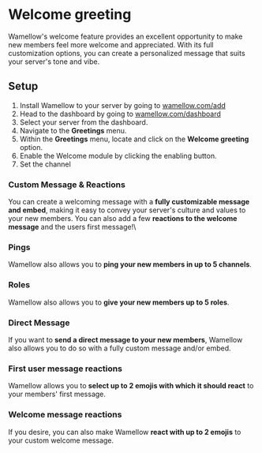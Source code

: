 # Welcome greeting

Wamellow's welcome feature provides an excellent opportunity to make new members feel more welcome and appreciated. With its full customization options, you can create a personalized message that suits your server's tone and vibe.

## Setup
1. Install Wamellow to your server by going to [wamellow.com/add](https://wamellow.com/add)
2. Head to the dashboard by going to [wamellow.com/dashboard](https://wamellow.com/dashboard)
3. Select your server from the dashboard.
4. Navigate to the **Greetings** menu. 
5. Within the **Greetings** menu, locate and click on the **Welcome greeting** option.
6. Enable the Welcome module by clicking the enabling button.
7. Set the channel 

### Custom Message & Reactions
You can create a welcoming message with a **fully customizable message and embed**, making it easy to convey your server's culture and values to your new members. You can also add a few **reactions to the welcome message** and the users first message!\

### Pings
Wamellow also allows you to **ping your new members in up to 5 channels**.

### Roles
Wamellow also allows you to **give your new members up to 5 roles**.

### Direct Message
If you want to **send a direct message to your new members**, Wamellow also allows you to do so with a fully custom message and/or embed.

### First user message reactions
Wamellow allows you to **select up to 2 emojis with which it should react** to your members' first message.

### Welcome message reactions
If you desire, you can also make Wamellow **react with up to 2 emojis** to your custom welcome message.

